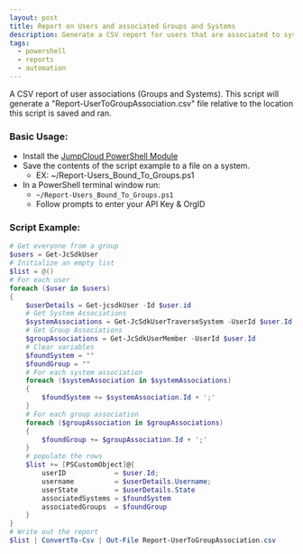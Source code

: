 ```yaml
---
layout: post
title: Report on Users and associated Groups and Systems
description: Generate a CSV report for users that are associated to systems and user groups
tags:
  - powershell
  - reports
  - automation
---
```


A CSV report of user associations (Groups and Systems). This script will generate a "Report-UserToGroupAssociation.csv" file relative to the location this script is saved and ran.
### Basic Usage:

* Install the [JumpCloud PowerShell Module](https://github.com/TheJumpCloud/support/wiki/Using-the-JumpCloud-PowerShell-Module)
* Save the contents of the script example to a file on a system.
  * EX: ~/Report-Users_Bound_To_Groups.ps1
* In a PowerShell terminal window run:
  * `~/Report-Users_Bound_To_Groups.ps1`
  * Follow prompts to enter your API Key & OrgID

### Script Example:

```powershell
# Get everyone from a group
$users = Get-JcSdkUser
# Initialize an empty list
$list = @()
# For each user
foreach ($user in $users)
{
    $userDetails = Get-jcsdkUser -Id $user.id
    # Get System Associations
    $systemAssociations = Get-JcSdkUserTraverseSystem -UserId $user.Id
    # Get Group Associations
    $groupAssociations = Get-JcSdkUserMember -UserId $user.Id
    # Clear variables
    $foundSystem = ""
    $foundGroup = ""
    # For each system association
    foreach ($systemAssociation in $systemAssociations)
    {
        $foundSystem += $systemAssociation.Id + ';'
    }
    # For each group association
    foreach ($groupAssociation in $groupAssociations)
    {
        $foundGroup += $groupAssociation.Id + ';'
    }
    # populate the rows
    $list += [PSCustomObject]@{
        userID            = $user.Id;
        username          = $userDetails.Username;
        userState         = $userDetails.State
        associatedSystems = $foundSystem
        associatedGroups  = $foundGroup
    }
}
# Write out the report
$list | ConvertTo-Csv | Out-File Report-UserToGroupAssociation.csv
```